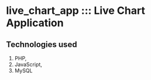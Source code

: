# live_chart_app ::: Live Chart Application

## Technologies used

 1. PHP, 
 2. JavaScript,
 3. MySQL 
